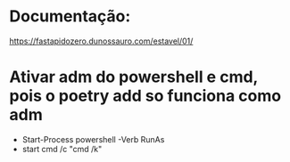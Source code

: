 # Documentação:
https://fastapidozero.dunossauro.com/estavel/01/

# Ativar adm do powershell e cmd, pois o poetry add so funciona como adm
- Start-Process powershell -Verb RunAs
- start cmd /c "cmd /k"